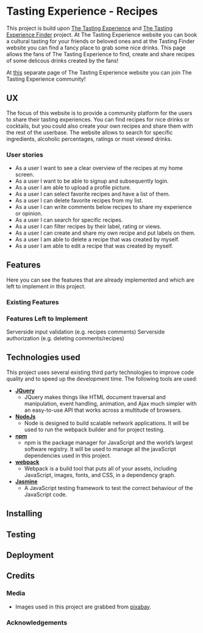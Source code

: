 # Tasting Experience - Recipes
This project is build upon [The Tasting Experience](https://github.com/Seboeb/ci-1st-milestone) and [The Tasting Experience Finder](https://github.com/Seboeb/ci-2nd-milestone) project. At The Tasting Experience website you can book a cultural tasting for your friends or beloved ones and at the Tasting Finder website you can find a fancy place to grab some nice drinks. This page allows the fans of The Tasting Experience to find, create and share recipes of some delicous drinks created by the fans!

At [this](https://seboeb.github.io/ci-2nd-milestone/) separate page of The Tasting Experience website you can join The Tasting Experience community!

## UX
The focus of this website is to provide a community platform for the users to share their tasting experiences. You can find recipes for nice drinks or cocktails, but you could also create your own recipes and share them with the rest of the userbase. The website allows to search for specific ingredients, alcoholic percentages, ratings or most viewed drinks.

### User stories
- As a user I want to see a clear overview of the recipes at my home screen.
- As a user I want to be able to signup and subsequently login.
- As a user I am able to upload a profile picture.
- As a user I can select favorite recipes and have a list of them.
- As a user I can delete favorite recipes from my list.
- As a user I can write comments below recipes to share my experience or opinion.
- As a user I can search for specific recipes.
- As a user I can filter recipes by their label, rating or views.
- As a user I can create and share my own recipe and put labels on them.
- As a user I am able to delete a recipe that was created by myself.
- As a user I am able to edit a recipe that was created by myself.

## Features
Here you can see the features that are already implemented and which are left to implement in this project.

### Existing Features


### Features Left to Implement
Serverside input validation (e.g. recipes comments)
Serverside authorization (e.g. deleting comments/recipes)


## Technologies used
This project uses several existing third party technologies to improve code quality and to speed up the development time. The following tools are used:
- **[JQuery](https://jquery.com/)**
    - JQuery makes things like HTML document traversal and manipulation, event handling, animation, and Ajax much simpler with an easy-to-use API that works across a multitude of browsers.
- **[NodeJs](https://nodejs.org/en/)**
    - Node is designed to build scalable network applications. It will be used to run the webpack builder and for project testing.
- **[npm](https://www.npmjs.com/)**
    - npm is the package manager for JavaScript and the world’s largest software registry. It will be used to manage all the javaScript dependencies used in this project.
- **[webpack](https://webpack.js.org/)**
    - Webpack is a build tool that puts all of your assets, including JavaScript, images, fonts, and CSS, in a dependency graph.
- **[Jasmine](https://jasmine.github.io/)**
    - A JavaScript testing framework to test the correct behaviour of the JavaScript code.


## Installing


## Testing


## Deployment

## Credits

### Media
- Images used in this project are grabbed from [pixabay](https://pixabay.com).

### Acknowledgements

